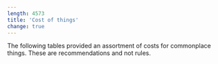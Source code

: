 ```yaml
---
length: 4573
title: 'Cost of things'
change: true
---
```


The following tables provided an assortment of costs for commonplace things. These are recommendations and not rules.

<cost-of-things></cost-of-things>

<source-reference pages="72-73"></source-reference>
